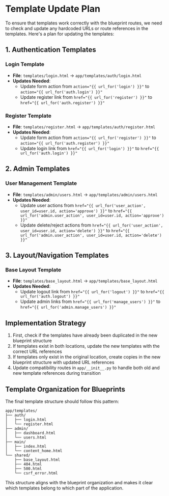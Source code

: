 # Template Update Plan

To ensure that templates work correctly with the blueprint routes, we need to check and update any hardcoded URLs or route references in the templates. Here's a plan for updating the templates:

## 1. Authentication Templates

### Login Template
- **File**: `templates/login.html` → `app/templates/auth/login.html`
- **Updates Needed**:
  - Update form action from `action="{{ url_for('login') }}"` to `action="{{ url_for('auth.login') }}"`
  - Update register link from `href="{{ url_for('register') }}"` to `href="{{ url_for('auth.register') }}"`

### Register Template
- **File**: `templates/register.html` → `app/templates/auth/register.html`
- **Updates Needed**:
  - Update form action from `action="{{ url_for('register') }}"` to `action="{{ url_for('auth.register') }}"`
  - Update login link from `href="{{ url_for('login') }}"` to `href="{{ url_for('auth.login') }}"`

## 2. Admin Templates

### User Management Template
- **File**: `templates/admin/users.html` → `app/templates/admin/users.html`
- **Updates Needed**:
  - Update user actions from `href="{{ url_for('user_action', user_id=user.id, action='approve') }}"` to `href="{{ url_for('admin.user_action', user_id=user.id, action='approve') }}"`
  - Update delete/reject actions from `href="{{ url_for('user_action', user_id=user.id, action='delete') }}"` to `href="{{ url_for('admin.user_action', user_id=user.id, action='delete') }}"`

## 3. Layout/Navigation Templates

### Base Layout Template
- **File**: `templates/base_layout.html` → `app/templates/base_layout.html`
- **Updates Needed**:
  - Update logout link from `href="{{ url_for('logout') }}"` to `href="{{ url_for('auth.logout') }}"`
  - Update admin links from `href="{{ url_for('manage_users') }}"` to `href="{{ url_for('admin.manage_users') }}"`

## Implementation Strategy

1. First, check if the templates have already been duplicated in the new blueprint structure
2. If templates exist in both locations, update the new templates with the correct URL references
3. If templates only exist in the original location, create copies in the new blueprint structure with updated URL references
4. Update compatibility routes in `app/__init__.py` to handle both old and new template references during transition

## Template Organization for Blueprints

The final template structure should follow this pattern:

```
app/templates/
├── auth/
│   ├── login.html
│   └── register.html
├── admin/
│   ├── dashboard.html
│   └── users.html
├── main/
│   ├── index.html
│   └── content_home.html
└── shared/
    ├── base_layout.html
    ├── 404.html
    ├── 500.html
    └── csrf_error.html
```

This structure aligns with the blueprint organization and makes it clear which templates belong to which part of the application.
